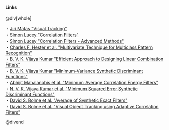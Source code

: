 #### Links

@div[whole]

・[Jiri Matas "Visual Tracking"](http://www.ipta-conference.com/ipta16/images/matas-2016.12.12-ipta-oulu.pdf)<br>
・[Simon Lucey "Correlation Filters"](http://16623.courses.cs.cmu.edu/slides/Lecture_14.pdf)<br>
・[Simon Lucey "Correlation Filters - Advanced Methods"](http://16623.courses.cs.cmu.edu/slides/Lecture_15.pdf)<br>
・[Charles F. Hester et al. "Multivariate Technique for Multiclass Pattern Recognition"](https://www.osapublishing.org/ao/abstract.cfm?uri=ao-19-11-1758)<br>
・[B. V. K. Vijaya Kumar "Efficient Approach to Designing Linear Combination Filters"](https://www.osapublishing.org/ao/abstract.cfm?uri=ao-22-10-1445)<br>
・[B. V. K. Vijaya Kumar "Minimum-Variance Synthetic Discriminant Functions"](https://www.osapublishing.org/josaa/abstract.cfm?uri=josaa-3-10-1579)<br>
・[Abhijit Mahalanobis et al. "Minimum Average Correlation Energy Filters"](https://www.osapublishing.org/ao/abstract.cfm?uri=ao-26-17-3633)<br>
・[N. V. K. Vijaya Kumar et al. "Minimum Squared Error Synthetic Discriminant Functions"](https://www.spiedigitallibrary.org/journals/Optical-Engineering/volume-31/issue-5/0000/Minimum-squared-error-synthetic-discriminant-functions/10.1117/12.56169.full?SSO=1)<br>
・[David S. Bolme et al. "Average of Synthetic Exact Filters"](http://citeseerx.ist.psu.edu/viewdoc/download?doi=10.1.1.492.7927&rep=rep1&type=pdf)<br>
・[David S. Bolme et al. "Visual Object Tracking using Adaptive Correlation Filters"](http://www.cs.colostate.edu/~vision/publications/bolme_cvpr10.pdf)

@divend
